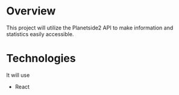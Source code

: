 # Overview

This project will utilize the Planetside2 API to make information and statistics easily accessible.

# Technologies

It will use

* React
